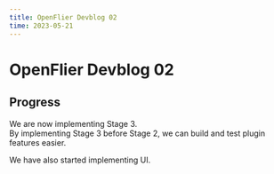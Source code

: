 ```yaml
---
title: OpenFlier Devblog 02
time: 2023-05-21
---
```

# OpenFlier Devblog 02
## Progress
We are now implementing Stage 3.  
By implementing Stage 3 before Stage 2, we can build and test plugin features easier.

We have also started implementing UI.